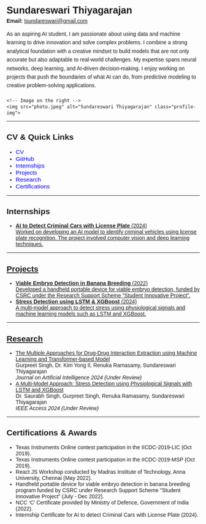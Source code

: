 <!DOCTYPE html>
<html lang="en">
<head>
  <meta charset="UTF-8">
  <meta name="viewport" content="width=device-width, initial-scale=1.0">
  <title>Sundareswari Thiyagarajan</title>
  <style>
    /* Basic styling */
    body {
      font-family: Arial, sans-serif;
      margin: 20px;
    }

    /* Flexbox container for the image and contact details */
    .container {
      display: flex;
      align-items: center;
      justify-content: space-between;
      gap: 20px; /* Space between the image and info */
    }

    /* Image styling */
    .profile-img {
      width: 150px;
      height: auto;
      border-radius: 8px;
    }

    /* Right-side content */
    .info {
      flex-grow: 1;
      display: flex;
      flex-direction: column;
      justify-content: center;
    }

    /* Name and email alignment */
    .info h1 {
      margin: 0;
      font-size: 1.8em;
    }

    .info p {
      margin: 5px 0;
    }

    /* Self-introduction */
    .info .introduction {
      margin-top: 10px;
      font-size: 1em;
      line-height: 1.6;
    }

    /* Link styles */
    .sections a {
      color: blue;
      text-decoration: none;
      font-size: 1.1em;
    }

    .sections a:hover {
      text-decoration: underline;
    }

    /* Responsive design for smaller screens */
    @media screen and (max-width: 768px) {
      .container {
        flex-direction: column;
        align-items: center;
        text-align: center;
      }

      .profile-img {
        margin-bottom: 20px;
      }

      .info {
        align-items: center;
      }
    }
  </style>
</head>
<body>

  <div class="container">
    <!-- Name, email, and self-introduction on the left -->
    <div class="info">
      <h1>Sundareswari Thiyagarajan</h1>
      <p><strong>Email:</strong> <a href="mailto:tsundareswari@gmail.com">tsundareswari@gmail.com</a></p>
      <p class="introduction">
        As an aspiring AI student, I am passionate about using data and machine learning to drive innovation and solve complex problems. I combine a strong analytical foundation with a creative mindset to build models that are not only accurate but also adaptable to real-world challenges. My expertise spans neural networks, deep learning, and AI-driven decision-making. I enjoy working on projects that push the boundaries of what AI can do, from predictive modeling to creative problem-solving applications.
      </p>
    </div>

    <!-- Image on the right -->
    <img src="photo.jpeg" alt="Sundareswari Thiyagarajan" class="profile-img">
  </div>

  <hr>

  <!-- Links to sections -->
  <section class="sections">
    <h2>CV & Quick Links</h2>
    <ul>
      <li><a href="CV.pdf">CV</a></li>
      <li><a href="https://github.com/Sundareswari-12" target="_blank">GitHub</a></li>
      <li><a href="#internships">Internships</a></li>
      <li><a href="#projects">Projects</a></li>
      <li><a href="#research">Research</a></li>
      <li><a href="#certifications">Certifications</a></li>
    </ul>
  </section>

  <hr>

  <!-- Internship Section -->
  <section id="internships">
    <h2>Internships</h2>
    <ul>
      <li>
        <strong><a href="https://gurpreetsinghwsu.github.io/cv/projects.html">AI to Detect Criminal Cars with License Plate</strong> (2024)<br>
        Worked on developing an AI model to identify criminal vehicles using license plate recognition. The project involved computer vision and deep learning techniques.
      </li>
      <!-- Add more internships as needed -->
    </ul>
  </section>

  <hr>

  <!-- Projects Section -->
  <section id="projects">
    <h2>Projects</h2>
    <ul>
      <li>
        <strong>Viable Embryo Detection in Banana Breeding</strong> (2022)<br>
        Developed a handheld portable device for viable embryo detection, funded by CSRC under the Research Support Scheme "Student Innovative Project".
      </li>
      <li>
        <strong>Stress Detection using LSTM & XGBoost</strong> (2024)<br>
        A multi-model approach to detect stress using physiological signals and machine learning models such as LSTM and XGBoost.
      </li>
      <!-- Add more projects as needed -->
    </ul>
  </section>

  <hr>

  <!-- Research Section -->
  <section id="research">
    <h2>Research</h2>
    <ul>
      <li>
        <a href="link-to-pdf.pdf">The Multiple Approaches for Drug-Drug Interaction Extraction using Machine Learning and Transformer-based Model</a><br>
        Gurpreet Singh, Dr. Kim Yong Il, Renuka Ramasamy, Sundareswari Thiyagarajan<br>
        <em>Journal on Artificial Intelligence 2024 (Under Review)</em>
      </li>
      <li>
        <a href="link-to-pdf.pdf">A Multi-Model Approach: Stress Detection using Physiological Signals with LSTM and XGBoost</a><br>
        Dr. Saurabh Singh, Gurpreet Singh, Renuka Ramasamy, Sundareswari Thiyagarajan<br>
        <em>IEEE Access 2024 (Under Review)</em>
      </li>
    </ul>
  </section>

  <hr>

  <!-- Certifications Section -->
  <section id="certifications">
    <h2>Certifications & Awards</h2>
    <ul>
      <li>Texas Instruments Online contest participation in the IICDC-2019-LIC (Oct 2019).</li>
      <li>Texas Instruments Online contest participation in the IICDC-2019-MSP (Oct 2019).</li>
      <li>React JS Workshop conducted by Madras Institute of Technology, Anna University, Chennai (May 2022).</li>
      <li>Handheld portable device for viable embryo detection in banana breeding program funded by CSRC under Research Support Scheme "Student Innovative Project" (July - Dec 2022).</li>
      <li>NCC ‘C’ Certificate provided by Ministry of Defence, Government of India (2022).</li>
      <li>Internship Certificate for AI to detect Criminal Cars with License Plate (2024).</li>
    </ul>
  </section>

</body>
</html>
